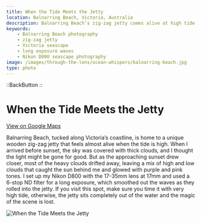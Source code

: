 ```yaml
---
title: When the Tide Meets the Jetty
location: Balnarring Beach, Victoria, Australia
description: Balnarring Beach’s zig-zag jetty comes alive at high tide. A long exposure with my Nikon D800 turned waves and clouds into a dreamy seascape.
keywords:
    - Balnarring Beach photography
    - zig-zag jetty
    - Victoria seascape
    - long exposure waves
    - Nikon D800 seascape photography
image: /images/through-the-lens/ocean-whispers/balnarring-beach.jpg
type: photo
---
```


::BackButton
::

# When the Tide Meets the Jetty

<a href="https://maps.app.goo.gl/FcW2Vqsx5Nvfuzrn6" target="_blank" rel="noopener noreferrer">View on Google Maps</a>

Balnarring Beach, tucked along Victoria’s coastline, is home to a unique wooden zig-zag jetty that feels almost alive when the tide is high. When I arrived before sunset, the sky was covered with thick clouds, and I thought the light might be gone for good. But as the approaching sunset drew closer, most of the heavy clouds drifted away, leaving a mix of high and low clouds that caught the sun behind me and glowed with purple and pink tones. I set up my Nikon D800 with the 17-35mm lens at 17mm and used a 6-stop ND filter for a long exposure, which smoothed out the waves as they rolled into the jetty. If you visit this spot, make sure you time it with very high tide, otherwise, the jetty sits completely out of the water and the magic of the scene is lost.

![When the Tide Meets the Jetty](/images/through-the-lens/ocean-whispers/balnarring-beach.jpg)

<div class="mb-8"></div>
